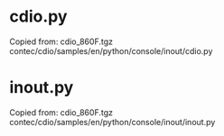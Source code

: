 # cdio.py

Copied from: cdio_860F.tgz contec/cdio/samples/en/python/console/inout/cdio.py

# inout.py

Copied from: cdio_860F.tgz contec/cdio/samples/en/python/console/inout/inout.py

